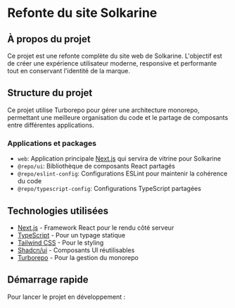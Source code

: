 # Refonte du site Solkarine

## À propos du projet

Ce projet est une refonte complète du site web de Solkarine. L'objectif est de créer une expérience utilisateur moderne,
responsive et performante tout en conservant l'identité de la marque.

## Structure du projet

Ce projet utilise Turborepo pour gérer une architecture monorepo, permettant une meilleure organisation du code et le
partage de composants entre différentes applications.

### Applications et packages

- `web`: Application principale [Next.js](https://nextjs.org/) qui servira de vitrine pour Solkarine
- `@repo/ui`: Bibliothèque de composants React partagés
- `@repo/eslint-config`: Configurations ESLint pour maintenir la cohérence du code
- `@repo/typescript-config`: Configurations TypeScript partagées

## Technologies utilisées

- [Next.js](https://nextjs.org/) - Framework React pour le rendu côté serveur
- [TypeScript](https://www.typescriptlang.org/) - Pour un typage statique
- [Tailwind CSS](https://tailwindcss.com/) - Pour le styling
- [Shadcn/ui](https://ui.shadcn.com/) - Composants UI réutilisables
- [Turborepo](https://turbo.build/) - Pour la gestion du monorepo

## Démarrage rapide

Pour lancer le projet en développement :
